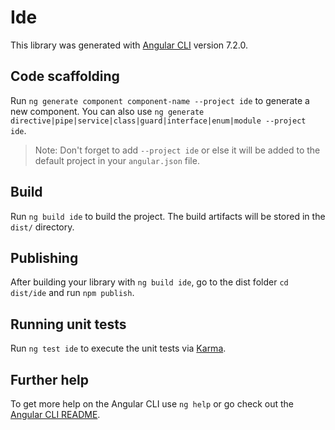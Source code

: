 # Ide

This library was generated with [Angular CLI](https://github.com/angular/angular-cli) version 7.2.0.

## Code scaffolding

Run `ng generate component component-name --project ide` to generate a new component. You can also use `ng generate directive|pipe|service|class|guard|interface|enum|module --project ide`.
> Note: Don't forget to add `--project ide` or else it will be added to the default project in your `angular.json` file. 

## Build

Run `ng build ide` to build the project. The build artifacts will be stored in the `dist/` directory.

## Publishing

After building your library with `ng build ide`, go to the dist folder `cd dist/ide` and run `npm publish`.

## Running unit tests

Run `ng test ide` to execute the unit tests via [Karma](https://karma-runner.github.io).

## Further help

To get more help on the Angular CLI use `ng help` or go check out the [Angular CLI README](https://github.com/angular/angular-cli/blob/master/README.md).
